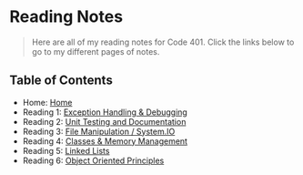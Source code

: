 # Reading Notes

> Here are all of my reading notes for Code 401. Click the links below to go to my different pages of notes.

## Table of Contents

* Home: [Home](/readme.md)
* Reading 1: [Exception Handling & Debugging](/reading01.md)
* Reading 2: [Unit Testing and Documentation](/reading02.md)
* Reading 3: [File Manipulation / System.IO](/reading03.md)
* Reading 4: [Classes & Memory Management](/reading04.md)
* Reading 5: [Linked Lists](/reading05.md)
* Reading 6: [Object Oriented Principles](/reading06.md)

